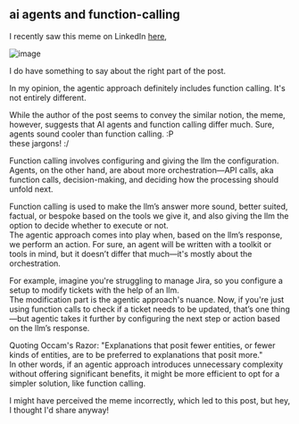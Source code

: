 ## ai agents and function-calling

I recently saw this meme on LinkedIn [here](https://www.linkedin.com/posts/hamelhusain_dont-repeat-this-mistake-you-have-been-activity-7273119135293710336-SnEj?utm_source=share&utm_medium=member_desktop),

![image](https://github.com/user-attachments/assets/2eac474f-4fca-4c80-9b72-de7045757012)

I do have something to say about the right part of the post.

In my opinion, the agentic approach definitely includes function calling. It's not entirely different.  

While the author of the post seems to convey the similar notion, the meme, however, suggests that AI agents and function calling differ much. Sure, agents sound cooler than function calling. :P  
these jargons! :/

Function calling involves configuring and giving the llm the configuration.  
Agents, on the other hand, are about more orchestration—API calls, aka function calls, decision-making, and deciding how the processing should unfold next.

Function calling is used to make the llm’s answer more sound, better suited, factual, or bespoke based on the tools we give it, and also giving the llm the option to decide whether to execute or not.  
The agentic approach comes into play when, based on the llm’s response, we perform an action. For sure, an agent will be written with a toolkit or tools in mind, but it doesn’t differ that much—it's mostly about the orchestration.

For example, imagine you're struggling to manage Jira, so you configure a setup to modify tickets with the help of an llm.  
The modification part is the agentic approach's nuance. Now, if you're just using function calls to check if a ticket needs to be updated, that’s one thing—but agentic takes it further by configuring the next step or action based on the llm’s response.

Quoting Occam's Razor: "Explanations that posit fewer entities, or fewer kinds of entities, are to be preferred to explanations that posit more."  
In other words, if an agentic approach introduces unnecessary complexity without offering significant benefits, it might be more efficient to opt for a simpler solution, like function calling.

I might have perceived the meme incorrectly, which led to this post, but hey, I thought I'd share anyway!
